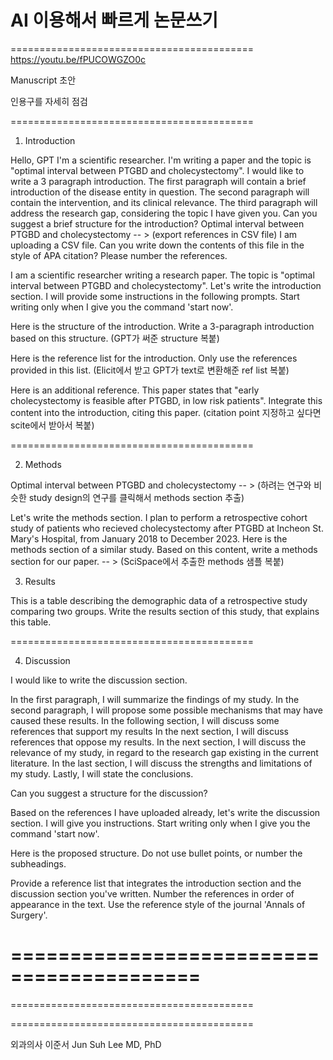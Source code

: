 # AI 이용해서 빠르게 논문쓰기

==========================================
https://youtu.be/fPUCOWGZO0c

Manuscript 초안

인용구를 자세히 점검

==========================================

1. Introduction

<Chat GPT>
Hello, GPT
I'm a scientific researcher. I'm writing a paper and the topic is "optimal interval between PTGBD and
cholecystectomy".
I would like to write a 3 paragraph introduction. The first paragraph will contain a brief introduction of the disease
entity in question. The second paragraph will contain the intervention, and its clinical relevance. The third
paragraph will address the research gap, considering the topic I have given you. Can you suggest a brief structure
for the introduction?



<Elicit>
Optimal interval between PTGBD and cholecystectomy
-- > (export references in CSV file)

<Chat GPT>
I am uploading a CSV file. Can you write down the contents of this file in the style of APA citation? Please number
the references.




<Claude>

I am a scientific researcher writing a research paper. The topic is "optimal interval between PTGBD and
cholecystectomy". Let's write the introduction section. I will provide some instructions in the following prompts.
Start writing only when I give you the command 'start now'.

Here is the structure of the introduction. Write a 3-paragraph introduction based on this structure.
(GPT가 써준 structure 복붙)

Here is the reference list for the introduction. Only use the references provided in this list.
(Elicit에서 받고 GPT가 text로 변환해준 ref list 복붙)

Here is an additional reference. This paper states that "early cholecystectomy is feasible after PTGBD, in low risk
patients". Integrate this content into the introduction, citing this paper.
(citation point 지정하고 싶다면 scite에서 받아서 복붙)

==========================================

2. Methods

<SciSpace>
Optimal interval between PTGBD and cholecystectomy
-- > (하려는 연구와 비슷한 study design의 연구를 클릭해서 methods section 추출)



<Claude>

Let's write the methods section.
I plan to perform a retrospective cohort study of patients who recieved cholecystectomy after PTGBD at Incheon St.
Mary's Hospital, from January 2018 to December 2023.
Here is the methods section of a similar study. Based on this content, write a methods section for our paper.
-- > (SciSpace에서 추출한 methods 샘플 복붙)



3. Results

<GPT>

This is a table describing the demographic data of a retrospective study comparing two groups.
Write the results section of this study, that explains this table.


==========================================

4. Discussion

<GPT>

I would like to write the discussion section.

In the first paragraph, I will summarize the findings of my study.
In the second paragraph, I will propose some possible mechanisms that may have caused these results.
In the following section, I will discuss some references that support my results
In the next section, I will discuss references that oppose my results.
In the next section, I will discuss the relevance of my study, in regard to the research gap existing in the current
literature.
In the last section, I will discuss the strengths and limitations of my study.
Lastly, I will state the conclusions.

Can you suggest a structure for the discussion?

<Claude>
Based on the references I have uploaded already, let's write the discussion section. I will give you instructions. Start
writing only when I give you the command 'start now'.

Here is the proposed structure. Do not use bullet points, or number the subheadings.

Provide a reference list that integrates the introduction section and the discussion section you've written. Number
the references in order of appearance in the text. Use the reference style of the journal 'Annals of Surgery'.


==========================================
==========================================
==========================================

==========================================

외과의사 이준서 Jun Suh Lee MD, PhD
